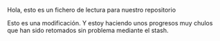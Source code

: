 Hola, esto es un fichero de lectura para nuestro repositorio

Esto es una modificación. Y estoy haciendo unos progresos muy chulos que han sido retomados sin problema mediante el stash.
